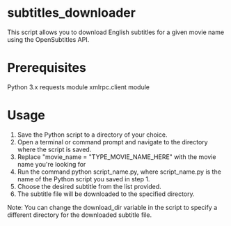 # subtitles_downloader
This script allows you to download English subtitles for a given movie name using the OpenSubtitles API.

# Prerequisites
Python 3.x
requests module
xmlrpc.client module

# Usage
1. Save the Python script to a directory of your choice.
2. Open a terminal or command prompt and navigate to the directory where the script is saved.
3. Replace "movie_name = "TYPE_MOVIE_NAME_HERE" with the movie name you're looking for
4. Run the command python script_name.py, where script_name.py is the name of the Python script you saved in step 1.
6. Choose the desired subtitle from the list provided.
7. The subtitle file will be downloaded to the specified directory.

Note: You can change the download_dir variable in the script to specify a different directory for the downloaded subtitle file.
